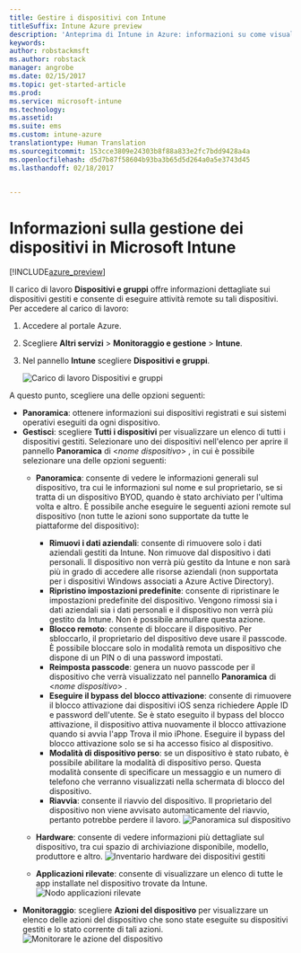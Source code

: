```yaml
---
title: Gestire i dispositivi con Intune
titleSuffix: Intune Azure preview
description: 'Anteprima di Intune in Azure: informazioni su come visualizzare i dispositivi gestiti con Intune ed eseguire diverse operazioni su di essi.'
keywords: 
author: robstackmsft
ms.author: robstack
manager: angrobe
ms.date: 02/15/2017
ms.topic: get-started-article
ms.prod: 
ms.service: microsoft-intune
ms.technology: 
ms.assetid: 
ms.suite: ems
ms.custom: intune-azure
translationtype: Human Translation
ms.sourcegitcommit: 153cce3809e24303b8f88a833e2fc7bdd9428a4a
ms.openlocfilehash: d5d7b87f58604b93ba3b65d5d264a0a5e3743d45
ms.lasthandoff: 02/18/2017


---
```


# <a name="what-is-microsoft-intune-device-management"></a>Informazioni sulla gestione dei dispositivi in Microsoft Intune 


[!INCLUDE[azure_preview](../includes/azure_preview.md)]

Il carico di lavoro **Dispositivi e gruppi** offre informazioni dettagliate sui dispositivi gestiti e consente di eseguire attività remote su tali dispositivi. Per accedere al carico di lavoro:

1. Accedere al portale Azure.
2. Scegliere **Altri servizi** > **Monitoraggio e gestione** > **Intune**.
3. Nel pannello **Intune** scegliere **Dispositivi e gruppi**.

    ![Carico di lavoro Dispositivi e gruppi](./media/devices-and-groups-workload.png)

A questo punto, scegliere una delle opzioni seguenti:

- **Panoramica**: ottenere informazioni sui dispositivi registrati e sui sistemi operativi eseguiti da ogni dispositivo.
- **Gestisci**: scegliere **Tutti i dispositivi** per visualizzare un elenco di tutti i dispositivi gestiti.
    Selezionare uno dei dispositivi nell'elenco per aprire il pannello **Panoramica** di <*nome dispositivo*> , in cui è possibile selezionare una delle opzioni seguenti:
    - **Panoramica**: consente di vedere le informazioni generali sul dispositivo, tra cui le informazioni sul nome e sul proprietario, se si tratta di un dispositivo BYOD, quando è stato archiviato per l'ultima volta e altro. È possibile anche eseguire le seguenti azioni remote sul dispositivo (non tutte le azioni sono supportate da tutte le piattaforme del dispositivo):
        - **Rimuovi i dati aziendali**: consente di rimuovere solo i dati aziendali gestiti da Intune. Non rimuove dal dispositivo i dati personali. Il dispositivo non verrà più gestito da Intune e non sarà più in grado di accedere alle risorse aziendali (non supportata per i dispositivi Windows associati a Azure Active Directory).
        - **Ripristino impostazioni predefinite**: consente di ripristinare le impostazioni predefinite del dispositivo. Vengono rimossi sia i dati aziendali sia i dati personali e il dispositivo non verrà più gestito da Intune. Non è possibile annullare questa azione.
        - **Blocco remoto**: consente di bloccare il dispositivo. Per sbloccarlo, il proprietario del dispositivo deve usare il passcode. È possibile bloccare solo in modalità remota un dispositivo che dispone di un PIN o di una password impostati.
        - **Reimposta passcode**: genera un nuovo passcode per il dispositivo che verrà visualizzato nel pannello **Panoramica** di <*nome dispositivo*> .
        - **Eseguire il bypass del blocco attivazione**: consente di rimuovere il blocco attivazione dai dispositivi iOS senza richiedere Apple ID e password dell'utente. Se è stato eseguito il bypass del blocco attivazione, il dispositivo attiva nuovamente il blocco attivazione quando si avvia l'app Trova il mio iPhone. Eseguire il bypass del blocco attivazione solo se si ha accesso fisico al dispositivo.
        - **Modalità di dispositivo perso**: se un dispositivo è stato rubato, è possibile abilitare la modalità di dispositivo perso. Questa modalità consente di specificare un messaggio e un numero di telefono che verranno visualizzati nella schermata di blocco del dispositivo.
        - **Riavvia**: consente il riavvio del dispositivo. Il proprietario del dispositivo non viene avvisato automaticamente del riavvio, pertanto potrebbe perdere il lavoro.
        ![Panoramica sul dispositivo](http://i.imgur.com/4Rx4VXm.png)
        
    - **Hardware**: consente di vedere informazioni più dettagliate sul dispositivo, tra cui spazio di archiviazione disponibile, modello, produttore e altro.
    ![Inventario hardware dei dispositivi gestiti](./media/hardware-inventory.png)
    - **Applicazioni rilevate**: consente di visualizzare un elenco di tutte le app installate nel dispositivo trovate da Intune.
    ![Nodo applicazioni rilevate](./media/detected-applications.png)
- **Monitoraggio**: scegliere **Azioni del dispositivo** per visualizzare un elenco delle azioni del dispositivo che sono state eseguite su dispositivi gestiti e lo stato corrente di tali azioni.
![Monitorare le azione del dispositivo](./media/monitor-device-actions.png)

